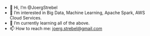 - 👋 Hi, I’m @JoergStrebel
- 👀 I’m interested in Big Data, Machine Learning, Apache Spark, AWS Cloud Services.
- 🌱 I’m currently learning all of the above.
- 📫 How to reach me: joerg.strebel@gmail.com


